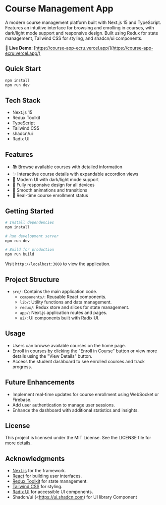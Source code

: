 # Course Management App

A modern course management platform built with Next.js 15 and TypeScript. Features an intuitive interface for browsing and enrolling in courses, with dark/light mode support and responsive design. Built using Redux for state management, Tailwind CSS for styling, and shadcn/ui components.

🚀 **Live Demo**: [https://course-app-ecru.vercel.app/](https://course-app-ecru.vercel.app/)

## Quick Start
```bash
npm install
npm run dev
```

## Tech Stack
- Next.js 15
- Redux Toolkit
- TypeScript
- Tailwind CSS
- shadcn/ui
- Radix UI

## Features
- 📚 Browse available courses with detailed information
- ✨ Interactive course details with expandable accordion views
- 🎨 Modern UI with dark/light mode support
- 📱 Fully responsive design for all devices
- 💫 Smooth animations and transitions
- 🔄 Real-time course enrollment status

## Getting Started
```bash
# Install dependencies
npm install

# Run development server
npm run dev

# Build for production
npm run build
```

Visit `http://localhost:3000` to view the application.

## Project Structure

- `src/`: Contains the main application code.
  - `components/`: Reusable React components.
  - `lib/`: Utility functions and data management.
  - `redux/`: Redux store and slices for state management.
  - `app/`: Next.js application routes and pages.
  - `ui/`: UI components built with Radix UI.

## Usage

- Users can browse available courses on the home page.
- Enroll in courses by clicking the "Enroll in Course" button or view more details using the "View Details" button.
- Access the student dashboard to see enrolled courses and track progress.

## Future Enhancements

- Implement real-time updates for course enrollment using WebSocket or Firebase.
- Add user authentication to manage user sessions.
- Enhance the dashboard with additional statistics and insights.

## License

This project is licensed under the MIT License. See the LICENSE file for more details.

## Acknowledgments

- [Next.js](https://nextjs.org) for the framework.
- [React](https://reactjs.org) for building user interfaces.
- [Redux Toolkit](https://redux-toolkit.js.org) for state management.
- [Tailwind CSS](https://tailwindcss.com) for styling.
- [Radix UI](https://www.radix-ui.com) for accessible UI components.
- Shadcn/ui (<https://ui.shadcn.com) for UI library Component
